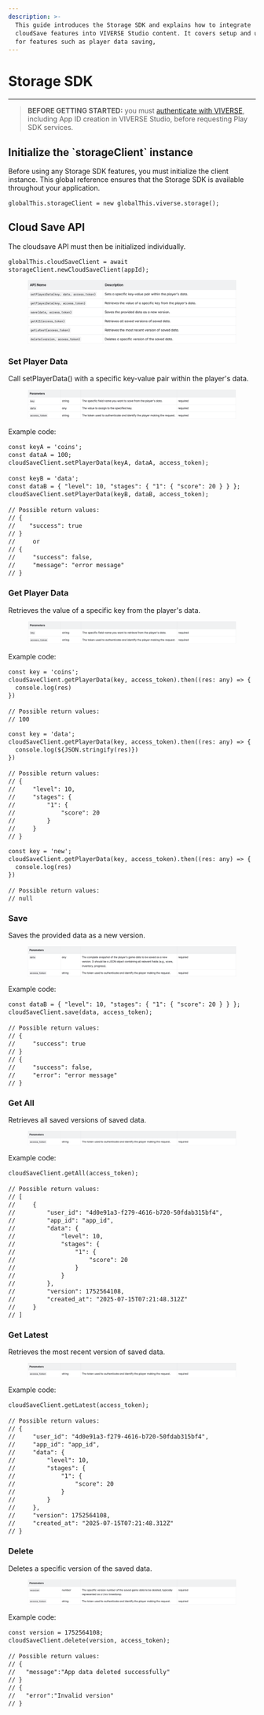 ```yaml
---
description: >-
  This guide introduces the Storage SDK and explains how to integrate 
  cloudSave features into VIVERSE Studio content. It covers setup and usage
  for features such as player data saving,
---
```


# Storage SDK

***

> **BEFORE GETTING STARTED:** you must [authenticate with VIVERSE](login-and-authentication-for-the-sdk.md), including App ID creation in VIVERSE Studio, before requesting Play SDK services.

## Initialize the \`storageClient\` instance

Before using any Storage SDK features, you must initialize the client instance. This global reference ensures that the Storage SDK is available throughout your application.

```
globalThis.storageClient = new globalThis.viverse.storage();
```

## Cloud Save API

The cloudsave API must then be initialized individually.

```
globalThis.cloudSaveClient = await storageClient.newCloudSaveClient(appId);
```

<figure><img src=".gitbook/assets/storage-client-cloudsave-1.png" alt=""><figcaption></figcaption></figure>

### Set Player Data

Call setPlayerData() with a specific key-value pair within the player's data.

<figure><img src=".gitbook/assets/storage-client-cloudsave-2.png" alt=""><figcaption></figcaption></figure>

Example code:
```
const keyA = 'coins';
const dataA = 100;
cloudSaveClient.setPlayerData(keyA, dataA, access_token);

const keyB = 'data';
const dataB = { "level": 10, "stages": { "1": { "score": 20 } } };
cloudSaveClient.setPlayerData(keyB, dataB, access_token);

// Possible return values:
// {
//    "success": true
// }
//     or
// {
//     "success": false,
//     "message": "error message"
// }
```

### Get Player Data

Retrieves the value of a specific key from the player's data.
 
<figure><img src=".gitbook/assets/storage-client-cloudsave-3.png" alt=""><figcaption></figcaption></figure>
 
Example code:
```
const key = 'coins';
cloudSaveClient.getPlayerData(key, access_token).then((res: any) => {
  console.log(res)
})

// Possible return values:
// 100
```
```
const key = 'data';
cloudSaveClient.getPlayerData(key, access_token).then((res: any) => {
  console.log(${JSON.stringify(res)})
})

// Possible return values:
// {
//     "level": 10,
//     "stages": {
//         "1": {
//             "score": 20
//         }
//     }
// }
```
```
const key = 'new';
cloudSaveClient.getPlayerData(key, access_token).then((res: any) => {
  console.log(res)
})

// Possible return values:
// null
```

### Save

Saves the provided data as a new version.

<figure><img src=".gitbook/assets/storage-client-cloudsave-4.png" alt=""><figcaption></figcaption></figure> 

Example code:
```
const dataB = { "level": 10, "stages": { "1": { "score": 20 } } };
cloudSaveClient.save(data, access_token);

// Possible return values:
// {
//     "success": true
// }
// {
//     "success": false,
//     "error": "error message"
// }
```
 

### Get All
Retrieves all saved versions of saved data.

<figure><img src=".gitbook/assets/storage-client-cloudsave-5.png" alt=""><figcaption></figcaption></figure>

Example code:
```
cloudSaveClient.getAll(access_token);

// Possible return values:
// [
//     {
//         "user_id": "4d0e91a3-f279-4616-b720-50fdab315bf4",
//         "app_id": "app_id",
//         "data": {
//             "level": 10,
//             "stages": {
//                 "1": {
//                     "score": 20
//                 }
//             }
//         },
//         "version": 1752564108,
//         "created_at": "2025-07-15T07:21:48.312Z"
//     }
// ]
```

### Get Latest

Retrieves the most recent version of saved data.

<figure><img src=".gitbook/assets/storage-client-cloudsave-6.png" alt=""><figcaption></figcaption></figure> 

Example code:
```
cloudSaveClient.getLatest(access_token);

// Possible return values:
// {
//     "user_id": "4d0e91a3-f279-4616-b720-50fdab315bf4",
//     "app_id": "app_id",
//     "data": {
//         "level": 10,
//         "stages": {
//             "1": {
//                 "score": 20
//             }
//         }
//     },
//     "version": 1752564108,
//     "created_at": "2025-07-15T07:21:48.312Z"
// }
```

### Delete

Deletes a specific version of the saved data.

<figure><img src=".gitbook/assets/storage-client-cloudsave-7.png" alt=""><figcaption></figcaption></figure> 


Example code:
```
const version = 1752564108;
cloudSaveClient.delete(version, access_token);

// Possible return values:
// {
//   "message":"App data deleted successfully"
// }
// {
//   "error":"Invalid version"
// }
```